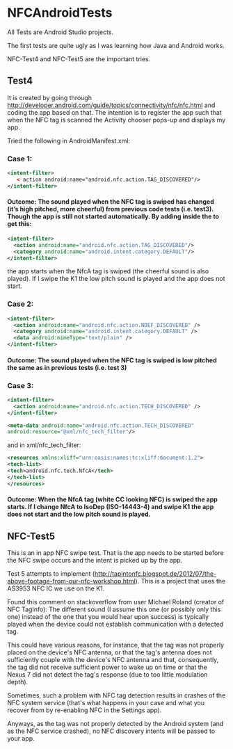 # NFCAndroidTests

All Tests are Android Studio projects.

The first tests are quite ugly as I was learning how Java and Android works.

NFC-Test4 and NFC-Test5 are the important tries.

## Test4 
It is created by going through http://developer.android.com/guide/topics/connectivity/nfc/nfc.html and coding the app based on that. The intention is to register the app such that when the NFC tag is scanned the Activity chooser pops-up and displays my app.

Tried the following in AndroidManifest.xml:

### Case 1:
```xml
<intent-filter>
   < action android:name="android.nfc.action.TAG_DISCOVERED"/>
</intent-filter>
```

#### Outcome: The sound played when the NFC tag is swiped has changed (it’s high pitched, more cheerful) from previous code tests (i.e. test3). Though the app is still not started automatically. By adding inside the <intent-filter> to get this: 
```xml
<intent-filter>
  <action android:name="android.nfc.action.TAG_DISCOVERED"/>
  <category android:name="android.intent.category.DEFAULT"/>
</intent-filter>
```
the app starts when the NfcA tag is swiped (the cheerful sound is also played).
If I swipe the K1 the low pitch sound is played and the app does not start.

### Case 2:
```xml
<intent-filter>
  <action android:name="android.nfc.action.NDEF_DISCOVERED" />
  <category android:name="android.intent.category.DEFAULT" />
  <data android:mimeType="text/plain" />
</intent-filter>
```
#### Outcome: The sound played when the NFC tag is swiped is low pitched the same as in previous tests (i.e. test 3)

### Case 3:
```xml
<intent-filter>
  <action android:name="android.nfc.action.TECH_DISCOVERED" />
</intent-filter>

<meta-data android:name="android.nfc.action.TECH_DISCOVERED"
android:resource="@xml/nfc_tech_filter"/>
```
and in xml/nfc_tech_filter:
```xml
<resources xmlns:xliff="urn:oasis:names:tc:xliff:document:1.2">
<tech-list>
<tech>android.nfc.tech.NfcA</tech>
</tech-list>
</resources>
```
#### Outcome: When the NfcA tag (white CC looking NFC) is swiped the app starts. If I change NfcA to IsoDep (ISO-14443-4) and swipe K1 the app does not start and the low pitch sound is played.


## NFC-Test5 
This is an in app NFC swipe test. That is the app needs to be started before the NFC swipe occurs and 
the intent is picked up by the  app.

Test 5 attempts to implement (http://tapintonfc.blogspot.de/2012/07/the-above-footage-from-our-nfc-workshop.html). This is a project that uses the AS3953 NFC IC we use on the K1.

Found this comment on stackoverflow from user Michael Roland (creator of NFC TagInfo):
The different sound (I assume this one (or possibly only this one) instead of the one that you would hear upon success) is typically played when the device could not establish communication with a detected tag.
        
This could have various reasons, for instance, that the tag was not properly placed on the device's NFC antenna, or that the tag's antenna does not sufficiently couple with the device's NFC antenna and that, consequently, the tag did not receive sufficient power to wake up on time or that the Nexus 7 did not detect the tag's response (due to too little modulation depth).

Sometimes, such a problem with NFC tag detection results in crashes of the NFC system service (that's what happens in your case and what you recover from by re-enabling NFC in the Settings app).

Anyways, as the tag was not properly detected by the Android system (and as the NFC service crashed), no NFC discovery intents will be passed to your app.

